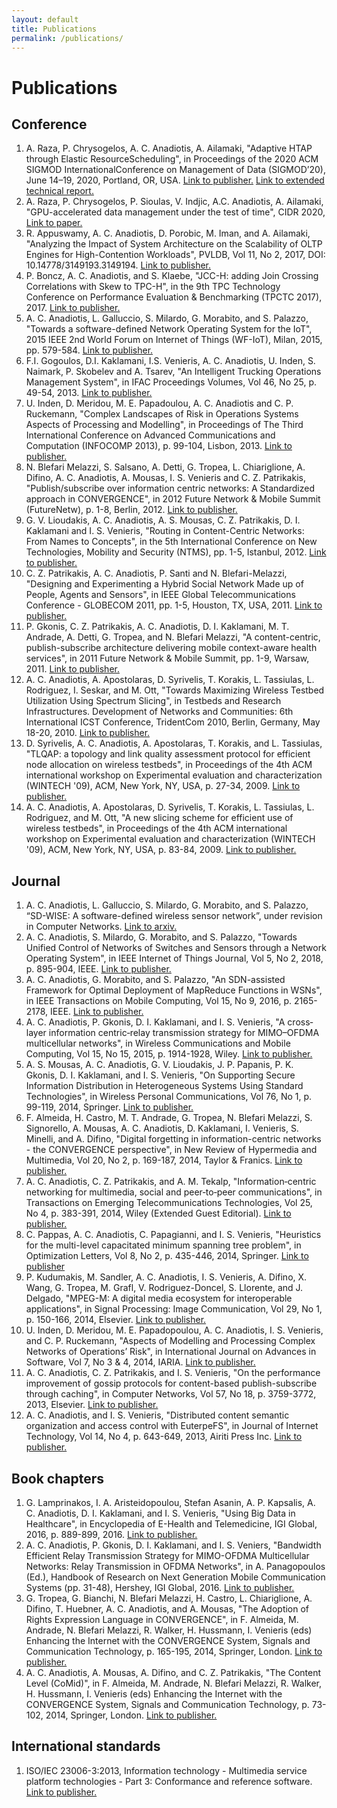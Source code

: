 ```yaml
---
layout: default
title: Publications
permalink: /publications/
---
```

# Publications

## Conference

1. A. Raza, P. Chrysogelos, A. C. Anadiotis, A. Ailamaki, "Adaptive HTAP through Elastic ResourceScheduling", in Proceedings of the 2020 ACM SIGMOD InternationalConference on Management of Data (SIGMOD’20), June 14–19, 2020, Portland, OR, USA. [Link to publisher.](https://doi.org/10.1145/3318464.3389783) [Link to extended technical report.](https://infoscience.epfl.ch/record/276997)
2.	A. Raza, P. Chrysogelos, P. Sioulas, V. Indjic, A.C. Anadiotis, A. Ailamaki, "GPU-accelerated data management under the test of time", CIDR 2020, [Link to paper.](http://cidrdb.org/cidr2020/papers/p18-raza-cidr20.pdf)
3.	R. Appuswamy, A. C. Anadiotis, D. Porobic, M. Iman, and A. Ailamaki, "Analyzing the Impact of System Architecture on the Scalability of OLTP Engines for High-Contention Workloads", PVLDB, Vol 11, No 2, 2017, DOI: 10.14778/3149193.3149194. [Link to publisher.](http://www.vldb.org/pvldb/vol11/p121-appuswamy.pdf)
4.	P. Boncz, A. C. Anadiotis, and S. Klaebe, "JCC-H: adding Join Crossing Correlations with Skew to TPC-H", in the 9th TPC Technology Conference on Performance Evaluation & Benchmarking (TPCTC 2017), 2017. [Link to publisher.](https://doi.org/10.1007/978-3-319-72401-0_8)
5.	A. C. Anadiotis, L. Galluccio, S. Milardo, G. Morabito, and S. Palazzo, "Towards a software-defined Network Operating System for the IoT", 2015 IEEE 2nd World Forum on Internet of Things (WF-IoT), Milan, 2015, pp. 579-584. [Link to publisher.](http://doi.org/10.1109/WF-IoT.2015.7389118)
6.	F.I. Gogoulos, D.I. Kaklamani, I.S. Venieris, A. C. Anadiotis, U. Inden, S. Naimark, P. Skobelev and A. Tsarev, "An Intelligent Trucking Operations Management System", in IFAC Proceedings Volumes, Vol 46, No 25, p. 49-54, 2013. [Link to publisher.](https://doi.org/10.3182/20130916-2-TR-4042.00016)
7.	U. Inden, D. Meridou, M. E. Papadoulou, A. C. Anadiotis and C. P. Ruckemann, "Complex Landscapes of Risk in Operations Systems Aspects of Processing and Modelling", in Proceedings of The Third International Conference on Advanced Communications and Computation (INFOCOMP 2013), p. 99-104, Lisbon, 2013. [Link to publisher.](https://www.thinkmind.org/download.php?articleid=soft_v7_n34_2014_7)
8.	N. Blefari Melazzi, S. Salsano, A. Detti, G. Tropea, L. Chiariglione, A. Difino, A. C. Anadiotis, A. Mousas, I. S. Venieris and C. Z. Patrikakis, "Publish/subscribe over information centric networks: A Standardized approach in CONVERGENCE", in 2012 Future Network & Mobile Summit (FutureNetw), p. 1-8, Berlin, 2012. [Link to publisher.](https://ieeexplore.ieee.org/document/6294223)
9.	G. V. Lioudakis, A. C. Anadiotis, A. S. Mousas, C. Z. Patrikakis, D. I. Kaklamani and I. S. Venieris, "Routing in Content-Centric Networks: From Names to Concepts", in the 5th International Conference on New Technologies, Mobility and Security (NTMS), pp. 1-5, Istanbul, 2012. [Link to publisher.](http://doi.org/10.1109/NTMS.2012.6208732)
10.	C. Z. Patrikakis, A. C. Anadiotis, P. Santi and N. Blefari-Melazzi, "Designing and Experimenting a Hybrid Social Network Made up of People, Agents and Sensors", in IEEE Global Telecommunications Conference - GLOBECOM 2011, pp. 1-5, Houston, TX, USA, 2011. [Link to publisher.](http://doi.org/10.1109/GLOCOM.2011.6134239)
11.	P. Gkonis, C. Z. Patrikakis, A. C. Anadiotis, D. I. Kaklamani, M. T. Andrade, A. Detti, G. Tropea, and N. Blefari Melazzi, "A content-centric, publish-subscribe architecture delivering mobile context-aware health services", in 2011 Future Network & Mobile Summit, pp. 1-9, Warsaw, 2011. [Link to publisher.](https://ieeexplore.ieee.org/document/6095199)
12.	A. C. Anadiotis, A. Apostolaras, D. Syrivelis, T. Korakis, L. Tassiulas, L. Rodriguez, I. Seskar, and M. Ott, "Towards Maximizing Wireless Testbed Utilization Using Spectrum Slicing", in Testbeds and Research Infrastructures. Development of Networks and Communities: 6th International ICST Conference, TridentCom 2010, Berlin, Germany, May 18-20, 2010. [Link to publisher.](https://doi.org/10.1007/978-3-642-17851-1_25)
13.	D. Syrivelis, A. C. Anadiotis, A. Apostolaras, T. Korakis, and L. Tassiulas, "TLQAP: a topology and link quality assessment protocol for efficient node allocation on wireless testbeds", in Proceedings of the 4th ACM international workshop on Experimental evaluation and characterization (WINTECH '09), ACM, New York, NY, USA, p. 27-34, 2009. [Link to publisher.](http://dx.doi.org/10.1145/1614293.1614299)
14.	A. C. Anadiotis, A. Apostolaras, D. Syrivelis, T. Korakis, L. Tassiulas, L. Rodriguez, and M. Ott, "A new slicing scheme for efficient use of wireless testbeds", in Proceedings of the 4th ACM international workshop on Experimental evaluation and characterization (WINTECH '09), ACM, New York, NY, USA, p. 83-84, 2009. [Link to publisher.](http://dx.doi.org/10.1145/1614293.1614311)

## Journal

1.	A. C. Anadiotis, L. Galluccio, S. Milardo, G. Morabito, and S. Palazzo, “SD-WISE: A software-defined wireless sensor network”, under revision in Computer Networks. [Link to arxiv.](https://arxiv.org/pdf/1710.09147.pdf)
2.	A. C. Anadiotis, S. Milardo, G. Morabito, and S. Palazzo, "Towards Unified Control of Networks of Switches and Sensors through a Network Operating System", in IEEE Internet of Things Journal, Vol 5, No 2, 2018, p. 895-904, IEEE. [Link to publisher.](https://doi.org/10.1109/JIOT.2018.2805191)
3.	A. C. Anadiotis, G. Morabito, and S. Palazzo, "An SDN-assisted Framework for Optimal Deployment of MapReduce Functions in WSNs", in IEEE Transactions on Mobile Computing, Vol 15, No 9, 2016, p. 2165-2178, IEEE. [Link to publisher.](http://doi.org/10.1109/TMC.2015.2496582)
4.	A. C. Anadiotis, P. Gkonis, D. I. Kaklamani, and I. S. Venieris, "A cross‐layer information centric‐relay transmission strategy for MIMO–OFDMA multicellular networks", in Wireless Communications and Mobile Computing, Vol 15, No 15, 2015, p. 1914-1928, Wiley. [Link to publisher.](http://dx.doi.org/10.1002/wcm.2463)
5.	A. S. Mousas, A. C. Anadiotis, G. V. Lioudakis, J. P. Papanis, P. K. Gkonis, D. I. Kaklamani, and I. S. Venieris, "On Supporting Secure Information Distribution in Heterogeneous Systems Using Standard Technologies", in Wireless Personal Communications, Vol 76, No 1, p. 99-119, 2014, Springer. [Link to publisher.](https://doi.org/10.1007/s11277-013-1482-4)
6.	F. Almeida, H. Castro, M. T. Andrade, G. Tropea, N. Blefari Melazzi, S. Signorello, A. Mousas, A. C. Anadiotis, D. Kaklamani, I. Venieris, S. Minelli, and A. Difino, "Digital forgetting in information-centric networks - the CONVERGENCE perspective", in New Review of Hypermedia and Multimedia, Vol 20, No 2, p. 169-187, 2014, Taylor & Franics. [Link to publisher.](http://dx.doi.org/10.1080/13614568.2013.877088)
7.	A. C. Anadiotis, C. Z. Patrikakis, and A. M. Tekalp, "Information‐centric networking for multimedia, social and peer‐to‐peer communications", in Transactions on Emerging Telecommunications Technologies, Vol 25, No 4, p. 383-391, 2014, Wiley (Extended Guest Editorial). [Link to publisher.](http://doi.org/10.1002/ett.2814)
8.	C. Pappas, A. C. Anadiotis, C. Papagianni, and I. S. Venieris, "Heuristics for the multi-level capacitated minimum spanning tree problem", in Optimization Letters, Vol 8, No 2, p. 435-446, 2014, Springer. [Link to publisher](https://doi.org/10.1007/s11590-013-0607-8)
9.	P. Kudumakis, M. Sandler, A. C. Anadiotis, I. S. Venieris, A. Difino, X. Wang, G. Tropea, M. Grafl, V. Rodriguez-Doncel, S. Llorente, and J. Delgado, "MPEG-M: A digital media ecosystem for interoperable applications", in Signal Processing: Image Communication, Vol 29, No 1, p. 150-166, 2014, Elsevier. [Link to publisher.](https://doi.org/10.1016/j.image.2013.10.006)
10.	U. Inden, D. Meridou, M. E. Papadopoulou, A. C. Anadiotis, I. S. Venieris, and C. P. Ruckemann, "Aspects of Modelling and Processing Complex Networks of Operations’ Risk", in International Journal on Advances in Software, Vol 7, No 3 & 4, 2014, IARIA. [Link to publisher.](https://www.thinkmind.org/download.php?articleid=soft_v7_n34_2014_7)
11.	A. C. Anadiotis, C. Z. Patrikakis, and I. S. Venieris, "On the performance improvement of gossip protocols for content-based publish-subscribe through caching", in Computer Networks, Vol 57, No 18, p. 3759-3772, 2013, Elsevier. [Link to publisher.](https://doi.org/10.1016/j.comnet.2013.08.030)
12.	A. C. Anadiotis, and I. S. Venieris, "Distributed content semantic organization and access control with EuterpeFS", in Journal of Internet Technology, Vol 14, No 4, p. 643-649, 2013, Airiti Press Inc. [Link to publisher.](http://dx.doi.org/10.6138/JIT.2013.14.4.09)

## Book chapters

1.	G. Lamprinakos, I. A. Aristeidopoulou, Stefan Asanin, A. P. Kapsalis, A. C. Anadiotis, D. I. Kaklamani, and I. S. Venieris, "Using Big Data in Healthcare", in Encyclopedia of E-Health and Telemedicine, IGI Global, 2016, p. 889-899, 2016. [Link to publisher.](http://doi.org/10.4018/978-1-4666-9978-6.ch068)
2.	A. C. Anadiotis, P. Gkonis, D. I. Kaklamani, and I. S. Veniers, "Bandwidth Efficient Relay Transmission Strategy for MIMO-OFDMA Multicellular Networks: Relay Transmission in OFDMA Networks", in A. Panagopoulos (Ed.), Handbook of Research on Next Generation Mobile Communication Systems (pp. 31-48), Hershey, IGI Global, 2016. [Link to publisher.](http://doi.org/10.4018/978-1-4666-8732-5.ch002)
3.	G. Tropea, G. Bianchi, N. Blefari Melazzi, H. Castro, L. Chiariglione, A. Difino, T. Huebner, A. C. Anadiotis, and A. Mousas, "The Adoption of Rights Expression Language in CONVERGENCE", in F. Almeida, M. Andrade, N. Blefari Melazzi, R. Walker, H. Hussmann, I. Venieris (eds) Enhancing the Internet with the CONVERGENCE System, Signals and Communication Technology, p. 165-195, 2014, Springer, London. [Link to publisher.](https://doi.org/10.1007/978-1-4471-5373-3_7)
4.	A. C. Anadiotis, A. Mousas, A. Difino, and C. Z. Patrikakis, "The Content Level (CoMid)", in F. Almeida, M. Andrade, N. Blefari Melazzi, R. Walker, H. Hussmann, I. Venieris (eds) Enhancing the Internet with the CONVERGENCE System, Signals and Communication Technology, p. 73-102, 2014, Springer, London. [Link to publisher.](https://doi.org/10.1007/978-1-4471-5373-3_4)

## International standards

1.	ISO/IEC 23006-3:2013, Information technology - Multimedia service platform technologies - Part 3: Conformance and reference software. [Link to publisher.](https://www.iso.org/standard/61297.html)
